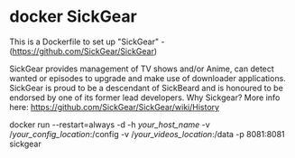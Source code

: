 # docker SickGear

This is a Dockerfile to set up "SickGear" - (https://github.com/SickGear/SickGear)

SickGear provides management of TV shows and/or Anime, can detect wanted or episodes to upgrade and make use of downloader applications. SickGear is proud to be a descendant of SickBeard and is honoured to be endorsed by one of its former lead developers.
Why Sickgear? More info here: https://github.com/SickGear/SickGear/wiki/History

docker run --restart=always -d -h *your_host_name* -v /*your_config_location*:/config  -v /*your_videos_location*:/data -p 8081:8081 sickgear

